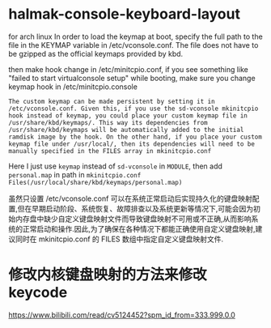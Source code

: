 # halmak-console-keyboard-layout
for arch linux
 In order to load the keymap at boot, specify the full path to the file in the KEYMAP variable in /etc/vconsole.conf. The file does not have to be gzipped as the official keymaps provided by kbd.
 
 then make hook change in /etc/minitcpio.conf,
 if you see something like "failed to start virtualconsole setup" while booting, make sure you change keymap hook in /etc/minitcpio.console

 ```The custom keymap can be made persistent by setting it in /etc/vconsole.conf. Given this, if you use the sd-vconsole mkinitcpio hook instead of keymap, you could place your custom keymap file in /usr/share/kbd/keymaps/. This way its dependencies from /usr/share/kbd/keymaps will be automatically added to the initial ramdisk image by the hook. On the other hand, if you place your custom keymap file under /usr/local/, then its dependencies will need to be manually specified in the FILES array in mkinitcpio.conf```
 
 Here I just use `keymap` instead of `sd-vconsole` in `MODULE`, then add `personal.map` in path in `mkinitcpio.conf` `Files(/usr/local/share/kbd/keymaps/personal.map)`

 虽然只设置 /etc/vconsole.conf 可以在系统正常启动后实现持久化的键盘映射配置,但在早期启动阶段、系统恢复、故障排查以及系统更新等情况下,可能会因为初始内存盘中缺少自定义键盘映射文件而导致键盘映射不可用或不正确,从而影响系统的正常启动和操作.因此,为了确保在各种情况下都能正确使用自定义键盘映射,建议同时在 mkinitcpio.conf 的 FILES 数组中指定自定义键盘映射文件.
 

# 修改内核键盘映射的方法来修改keycode 
https://www.bilibili.com/read/cv5124452?spm_id_from=333.999.0.0
